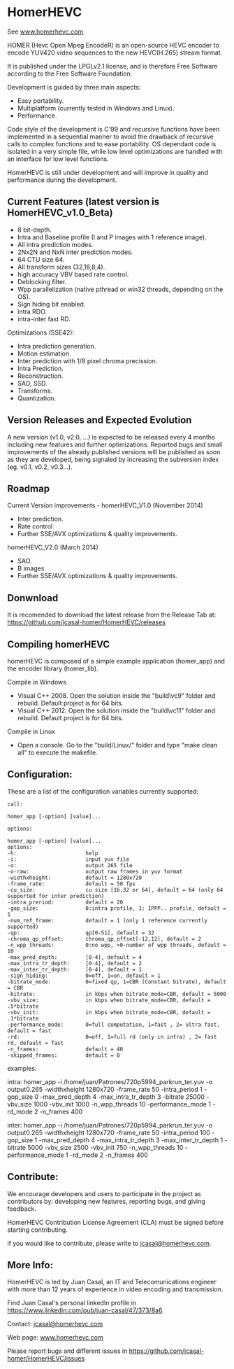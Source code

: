 HomerHEVC
=========

See www.homerhevc.com. 

HOMER (Hevc Open Mpeg EncodeR) is an open-source HEVC encoder to encode YUV420 video sequences to the new HEVC(H.265) stream format. 

It is published under the LPGLv2.1 license, and is therefore Free Software according to the Free Software Foundation.

Development is guided by three main aspects:
- Easy portability.
- Multiplatform (currently tested in Windows and Linux). 
- Performance.

Code style of the development is C'99 and recursive functions have been implemented in a sequential manner to avoid the drawback of recursive calls to complex functions and to ease portability. OS dependant code is isolated in a very simple file, while low level optimizations are handled with an interface for low level functions. 

HomerHEVC is still under development and will improve in quality and performance during the development.

Current Features (latest version is HomerHEVC_v1.0_Beta)
--------------------------------------------------------

- 8 bit-depth.
- Intra and Baseline profile (I and P images with 1 reference image).
- All intra prediction modes.
- 2Nx2N and NxN inter prediction modes.
- 64 CTU size 64.
- All transform sizes (32,16,8,4).
- high accuracy VBV based rate control.
- Deblocking filter.
- Wpp parallelization (native pthread or win32 threads, depending on the OS).
- Sign hiding bit enabled.
- intra RDO.
- intra-inter fast RD.

Optimizations (SSE42):
- Intra prediction generation.
- Motion estimation.
- Inter prediction with 1/8 pixel chroma precission.
- Intra Prediction.
- Reconstruction. 
- SAD, SSD.
- Transforms.
- Quantization.


Version Releases and Expected Evolution
----------------------------------------

A new version (v1.0, v2.0, ...) is expected to be released every 4 months including new features and further optimizations. 
Reported bugs and small improvements of the already published versions will be published as soon as they are developed, being signaled by increasing the subversion index (eg. v0.1, v0.2, v0.3...).


Roadmap
-------

Current Version improvements - homerHEVC_V1.0 (November 2014)
- Inter prediction.
- Rate control
- Further SSE/AVX optimizations & quality improvements.

homerHEVC_V2.0 (March 2014)
- SAO.
- B images
- Further SSE/AVX optimizations & quality improvements.


Donwnload
---------
It is recomended to download the latest release from the Release Tab at: https://github.com/jcasal-homer/HomerHEVC/releases


Compiling homerHEVC
-------------------

homerHEVC is composed of a simple example application (homer_app) and the encoder library (homer_lib).

Compile in Windows 
- Visual C++ 2008. Open the solution inside the "build\vc9\" folder and rebuild. Default project is for 64 bits.
- Visual C++ 2012. Open the solution inside the "build\vc11\" folder and rebuild. Default project is for 64 bits.

Compile in Linux
- Open a console. Go to the "build/Linux/" folder and type "make clean all" to execute the makefile.


Configuration:
--------------

These are a list of the configuration variables currently supported:

    call: 

    homer_app [-option] [value]...

    options:

	homer_app [-option] [value]...
	options:
	-h:                      help
	-i:                      input yuv file
	-o:                      output 265 file
	-o-raw:                  output raw frames in yuv format
	-widthxheight:           default = 1280x720
	-frame_rate:             default = 50 fps
	-cu_size:                cu size [16,32 or 64], default = 64 (only 64 supported for inter prediction)
	-intra_preriod:          default = 20
	-gop_size:               0:intra profile, 1: IPPP.. profile, default = 1
	-num_ref_frame:          default = 1 (only 1 reference currently supported)
	-qp:                     qp[0-51], default = 32
	-chroma_qp_offset:       chroma_qp_offset[-12,12], default = 2
	-n_wpp_threads:          0:no wpp, >0-number of wpp threads, default = 10
	-max_pred_depth:         [0-4], default = 4
	-max_intra_tr_depth:     [0-4], default = 2
	-max_inter_tr_depth:     [0-4], default = 1
	-sign_hiding:            0=off, 1=on, default = 1
	-bitrate_mode:           0=fixed qp, 1=CBR (Constant bitrate), default = CBR
	-bitrate:                in kbps when bitrate_mode=CBR, default = 5000
	-vbv_size:               in kbps when bitrate_mode=CBR, default = .5*bitrate
	-vbv_init:               in kbps when bitrate_mode=CBR, default = .1*bitrate
	-performance_mode:       0=full computation, 1=fast , 2= ultra fast, default = fast
	-rd:                     0=off, 1=full rd (only in intra) , 2= fast rd, default = fast
	-n_frames:               default = 40
	-skipped_frames:         default = 0

examples:

intra:
homer_app -i /home/juan/Patrones/720p5994_parkrun_ter.yuv -o output0.265 -widthxheight 1280x720 -frame_rate 50 -intra_period 1 -gop_size 0 -max_pred_depth 4 -max_intra_tr_depth 3 -bitrate 25000 -vbv_size 1000 -vbv_init 1000 -n_wpp_threads 10 -performance_mode 1 -rd_mode 2 -n_frames 400

inter:
homer_app -i /home/juan/Patrones/720p5994_parkrun_ter.yuv -o output0.265 -widthxheight 1280x720 -frame_rate 50 -intra_period 100 -gop_size 1 -max_pred_depth 4 -max_intra_tr_depth 3 -max_inter_tr_depth 1 -bitrate 5000 -vbv_size 2500 -vbv_init 750 -n_wpp_threads 10 -performance_mode 1 -rd_mode 2 -n_frames 400

Contribute:
--------------
We encourage developers and users to participate in the project as contributors by: developing new features, reporting bugs, and giving feedback.

HomerHEVC Contribution License Agreement (CLA) must be signed before starting contributing.

if you would like to contribute, please write to jcasal@homerhevc.com.


More Info:
----------
HomerHEVC is led by Juan Casal, an IT and Telecomunications engineer with more than 12 years of experience in video encoding and transmission.

Find Juan Casal's personal linkedIn profile in https://www.linkedin.com/pub/juan-casal/47/373/8a6.

Contact: jcasal@homerhevc.com

Web page: www.homerhevc.com

Please report bugs and different issues in https://github.com/jcasal-homer/HomerHEVC/issues
